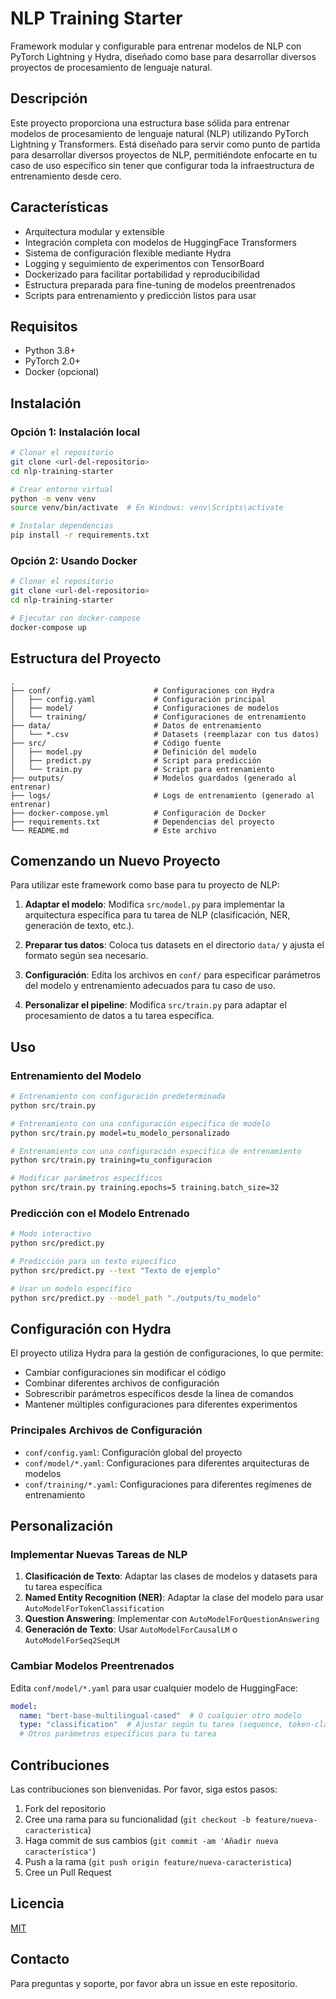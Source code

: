 # NLP Training Starter

Framework modular y configurable para entrenar modelos de NLP con PyTorch Lightning y Hydra, diseñado como base para desarrollar diversos proyectos de procesamiento de lenguaje natural.

## Descripción

Este proyecto proporciona una estructura base sólida para entrenar modelos de procesamiento de lenguaje natural (NLP) utilizando PyTorch Lightning y Transformers. Está diseñado para servir como punto de partida para desarrollar diversos proyectos de NLP, permitiéndote enfocarte en tu caso de uso específico sin tener que configurar toda la infraestructura de entrenamiento desde cero.

## Características

- Arquitectura modular y extensible
- Integración completa con modelos de HuggingFace Transformers
- Sistema de configuración flexible mediante Hydra
- Logging y seguimiento de experimentos con TensorBoard
- Dockerizado para facilitar portabilidad y reproducibilidad
- Estructura preparada para fine-tuning de modelos preentrenados
- Scripts para entrenamiento y predicción listos para usar

## Requisitos

- Python 3.8+
- PyTorch 2.0+
- Docker (opcional)

## Instalación

### Opción 1: Instalación local

```bash
# Clonar el repositorio
git clone <url-del-repositorio>
cd nlp-training-starter

# Crear entorno virtual
python -m venv venv
source venv/bin/activate  # En Windows: venv\Scripts\activate

# Instalar dependencias
pip install -r requirements.txt
```

### Opción 2: Usando Docker

```bash
# Clonar el repositorio
git clone <url-del-repositorio>
cd nlp-training-starter

# Ejecutar con docker-compose
docker-compose up
```

## Estructura del Proyecto

```
.
├── conf/                       # Configuraciones con Hydra
│   ├── config.yaml             # Configuración principal
│   ├── model/                  # Configuraciones de modelos
│   └── training/               # Configuraciones de entrenamiento
├── data/                       # Datos de entrenamiento
│   └── *.csv                   # Datasets (reemplazar con tus datos)
├── src/                        # Código fuente
│   ├── model.py                # Definición del modelo
│   ├── predict.py              # Script para predicción
│   └── train.py                # Script para entrenamiento
├── outputs/                    # Modelos guardados (generado al entrenar)
├── logs/                       # Logs de entrenamiento (generado al entrenar)
├── docker-compose.yml          # Configuración de Docker
├── requirements.txt            # Dependencias del proyecto
└── README.md                   # Este archivo
```

## Comenzando un Nuevo Proyecto

Para utilizar este framework como base para tu proyecto de NLP:

1. **Adaptar el modelo**: Modifica `src/model.py` para implementar la arquitectura específica para tu tarea de NLP (clasificación, NER, generación de texto, etc.).

2. **Preparar tus datos**: Coloca tus datasets en el directorio `data/` y ajusta el formato según sea necesario.

3. **Configuración**: Edita los archivos en `conf/` para especificar parámetros del modelo y entrenamiento adecuados para tu caso de uso.

4. **Personalizar el pipeline**: Modifica `src/train.py` para adaptar el procesamiento de datos a tu tarea específica.

## Uso

### Entrenamiento del Modelo

```bash
# Entrenamiento con configuración predeterminada
python src/train.py

# Entrenamiento con una configuración específica de modelo
python src/train.py model=tu_modelo_personalizado

# Entrenamiento con una configuración específica de entrenamiento
python src/train.py training=tu_configuracion

# Modificar parámetros específicos
python src/train.py training.epochs=5 training.batch_size=32
```

### Predicción con el Modelo Entrenado

```bash
# Modo interactivo
python src/predict.py

# Predicción para un texto específico
python src/predict.py --text "Texto de ejemplo"

# Usar un modelo específico
python src/predict.py --model_path "./outputs/tu_modelo"
```

## Configuración con Hydra

El proyecto utiliza Hydra para la gestión de configuraciones, lo que permite:

- Cambiar configuraciones sin modificar el código
- Combinar diferentes archivos de configuración
- Sobrescribir parámetros específicos desde la línea de comandos
- Mantener múltiples configuraciones para diferentes experimentos

### Principales Archivos de Configuración

- `conf/config.yaml`: Configuración global del proyecto
- `conf/model/*.yaml`: Configuraciones para diferentes arquitecturas de modelos
- `conf/training/*.yaml`: Configuraciones para diferentes regímenes de entrenamiento

## Personalización

### Implementar Nuevas Tareas de NLP

1. **Clasificación de Texto**: Adaptar las clases de modelos y datasets para tu tarea específica
2. **Named Entity Recognition (NER)**: Adaptar la clase del modelo para usar `AutoModelForTokenClassification`
3. **Question Answering**: Implementar con `AutoModelForQuestionAnswering`
4. **Generación de Texto**: Usar `AutoModelForCausalLM` o `AutoModelForSeq2SeqLM`

### Cambiar Modelos Preentrenados

Edita `conf/model/*.yaml` para usar cualquier modelo de HuggingFace:

```yaml
model:
  name: "bert-base-multilingual-cased"  # O cualquier otro modelo
  type: "classification"  # Ajustar según tu tarea (sequence, token-classification, etc.)
  # Otros parámetros específicos para tu tarea
```

## Contribuciones

Las contribuciones son bienvenidas. Por favor, siga estos pasos:

1. Fork del repositorio
2. Cree una rama para su funcionalidad (`git checkout -b feature/nueva-caracteristica`)
3. Haga commit de sus cambios (`git commit -am 'Añadir nueva característica'`)
4. Push a la rama (`git push origin feature/nueva-caracteristica`)
5. Cree un Pull Request

## Licencia

[MIT](LICENSE)

## Contacto

Para preguntas y soporte, por favor abra un issue en este repositorio.
